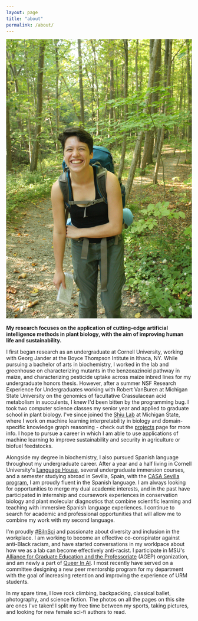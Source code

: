 ```yaml
---
layout: page
title: "about"
permalink: /about/
---
```

![A picture of me on my first solo backpacking trip on the Finger Lakes Trail in Ithaca, NY](../images/backpacking.JPG)

**My research focuses on the application of cutting-edge artificial intelligence methods in plant biology, with the aim of improving human life and sustainability.**

I first began research as an undergraduate at Cornell University, working with Georg Jander at the Boyce Thompson Intitute in Ithaca, NY. While pursuing a bachelor of arts in biochemistry, I worked in the lab and greenhouse on characterizing mutants in the benzoxazinoid pathway in maize, and characterizing pesticide uptake across maize inbred lines for my undergraduate honors thesis. However, after a summer NSF Research Experience for Undergraduates working with Robert VanBuren at Michigan State University on the genomics of facultative Crassulacean acid metabolism in succulents, I knew I'd been bitten by the programming bug. I took two computer science classes my senior year and applied to graduate school in plant biology. I've since joined the [Shiu Lab](https://shiulab.github.io/) at Michigan State, where I work on machine learning interpretability in biology and domain-specific knowledge graph reasoning - check out the [projects](../projects/) page for more info. I hope to pursue a career in which I am able to use applications of machine learning to improve sustainability and security in agriculture or biofuel feedstocks.

Alongside my degree in biochemistry, I also pursued Spanish language throughout my undergraduate career. After a year and a half living in Cornell University's [Language House](https://cornell.campusgroups.com/culh/home/), several undergraduate immersion courses, and a semester studying abroad in Sevilla, Spain, with the [CASA Sevilla program](https://casa.education/sevilla), I am proudly fluent in the Spanish language. I am always looking for opportunities to merge my dual academic interests, and in the past have participated in internship and coursework experiences in conservation biology and plant molecular diagnostics that combine scientific learning and teaching with immersive Spanish language experiences. I continue to search for academic and professional opportunities that will allow me to combine my work with my second language.

I'm proudly [\#BiInSci](https://twitter.com/hashtag/biinsci?ref_src=twsrc%5Egoogle%7Ctwcamp%5Eserp%7Ctwgr%5Ehashtag) and passionate about diversity and inclusion in the workplace. I am working to become an effective co-conspirator against anti-Black racism, and have started conversations in my worklpace about how we as a lab can become effectively anti-racist. I participate in MSU's [Alliance for Graduate Education and the Professoriate](https://grad.msu.edu/agep) (AGEP) organization, and am newly a part of [Queer In AI](https://sites.google.com/view/queer-in-ai/about?authuser=0). I most recently have served on a committee designing a new peer mentorship program for my department with the goal of increasing retention and improving the experience of URM students. 

In my spare time, I love rock climbing, backpacking, classical ballet, photography, and science fiction. The photos on all the pages on this site are ones I've taken! I split my free time between my sports, taking pictures, and looking for new female sci-fi authors to read.    
